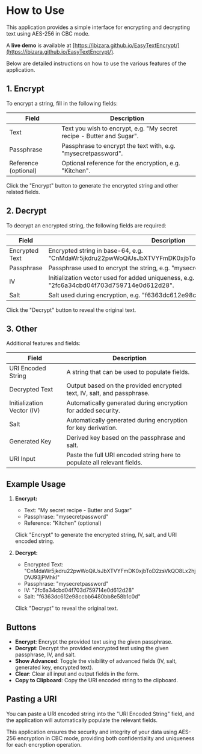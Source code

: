 # How to Use

This application provides a simple interface for encrypting and decrypting text using AES-256 in CBC mode.

A **live demo** is available at [https://ibizara.github.io/EasyTextEncrypt/](https://ibizara.github.io/EasyTextEncrypt/). 

Below are detailed instructions on how to use the various features of the application.

## 1. Encrypt

To encrypt a string, fill in the following fields:

| Field                | Description                                                                 |
| -------------------- | --------------------------------------------------------------------------- |
| Text                 | Text you wish to encrypt, e.g. "My secret recipe - Butter and Sugar".       |
| Passphrase           | Passphrase to encrypt the text with, e.g. "mysecretpassword".               |
| Reference (optional) | Optional reference for the encryption, e.g. "Kitchen".                      |

Click the "Encrypt" button to generate the encrypted string and other related fields.

## 2. Decrypt

To decrypt an encrypted string, the following fields are required:

| Field                | Description                                                                                             |
| -------------------- | ------------------------------------------------------------------------------------------------------- |
| Encrypted Text       | Encrypted string in base-64, e.g. "CnMdaWr5jkdru22pwWoQiUsJbXTVYFmDK0xjbToD2zsVkQO8Lx2hjDVJ93jPMhkl".   |
| Passphrase           | Passphrase used to encrypt the string, e.g. "mysecretpassword".                                         |
| IV                   | Initialization vector used for added uniqueness, e.g. "2fc6a34cbd04f703d759714e0d612d28".               |
| Salt                 | Salt used during encryption, e.g. "f6363dc612e98ccbb6480bb8e58b1c0d".                                   |

Click the "Decrypt" button to reveal the original text.

## 3. Other

Additional features and fields:

| Field                | Description                                                                 |
| -------------------- | --------------------------------------------------------------------------- |
| URI Encoded String   | A string that can be used to populate fields.                               |
| Decrypted Text       | Output based on the provided encrypted text, IV, salt, and passphrase.      |
| Initialization Vector (IV) | Automatically generated during encryption for added security.         |
| Salt                 | Automatically generated during encryption for key derivation.               |
| Generated Key        | Derived key based on the passphrase and salt.                               |
| URI Input            | Paste the full URI encoded string here to populate all relevant fields.     |

## Example Usage

1. **Encrypt:**
    - Text: "My secret recipe - Butter and Sugar"
    - Passphrase: "mysecretpassword"
    - Reference: "Kitchen" (optional)

    Click "Encrypt" to generate the encrypted string, IV, salt, and URI encoded string.

2. **Decrypt:**
    - Encrypted Text: "CnMdaWr5jkdru22pwWoQiUsJbXTVYFmDK0xjbToD2zsVkQO8Lx2hjDVJ93jPMhkl"
    - Passphrase: "mysecretpassword"
    - IV: "2fc6a34cbd04f703d759714e0d612d28"
    - Salt: "f6363dc612e98ccbb6480bb8e58b1c0d"

    Click "Decrypt" to reveal the original text.

## Buttons

- **Encrypt**: Encrypt the provided text using the given passphrase.
- **Decrypt**: Decrypt the provided encrypted text using the given passphrase, IV, and salt.
- **Show Advanced**: Toggle the visibility of advanced fields (IV, salt, generated key, encrypted text).
- **Clear**: Clear all input and output fields in the form.
- **Copy to Clipboard**: Copy the URI encoded string to the clipboard.

## Pasting a URI

You can paste a URI encoded string into the "URI Encoded String" field, and the application will automatically populate the relevant fields.

This application ensures the security and integrity of your data using AES-256 encryption in CBC mode, providing both confidentiality and uniqueness for each encryption operation.
